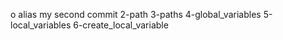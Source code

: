 o alias 
my second commit
 2-path
3-paths
4-global_variables
5-local_variables
6-create_local_variable
